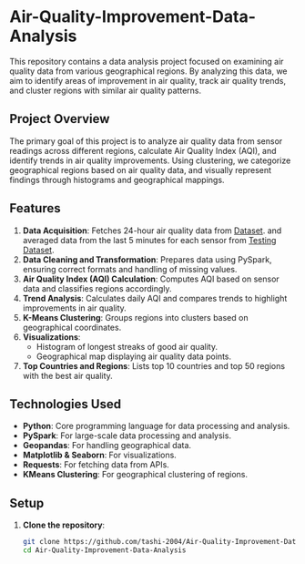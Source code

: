 # Air-Quality-Improvement-Data-Analysis

This repository contains a data analysis project focused on examining air quality data from various geographical regions. By analyzing this data, we aim to identify areas of improvement in air quality, track air quality trends, and cluster regions with similar air quality patterns.

## Project Overview
The primary goal of this project is to analyze air quality data from sensor readings across different regions, calculate Air Quality Index (AQI), and identify trends in air quality improvements. Using clustering, we categorize geographical regions based on air quality data, and visually represent findings through histograms and geographical mappings.

## Features
1. **Data Acquisition**: Fetches 24-hour air quality data from [Dataset](https://data.sensor.community/static/v2/data.24h.json). and averaged data from the last 5 minutes for each sensor from [Testing Dataset](https://data.sensor.community/static/v2/data.json).
2. **Data Cleaning and Transformation**: Prepares data using PySpark, ensuring correct formats and handling of missing values.
3. **Air Quality Index (AQI) Calculation**: Computes AQI based on sensor data and classifies regions accordingly.
4. **Trend Analysis**: Calculates daily AQI and compares trends to highlight improvements in air quality.
5. **K-Means Clustering**: Groups regions into clusters based on geographical coordinates.
6. **Visualizations**:
   - Histogram of longest streaks of good air quality.
   - Geographical map displaying air quality data points.
7. **Top Countries and Regions**: Lists top 10 countries and top 50 regions with the best air quality.

## Technologies Used
- **Python**: Core programming language for data processing and analysis.
- **PySpark**: For large-scale data processing and analysis.
- **Geopandas**: For handling geographical data.
- **Matplotlib & Seaborn**: For visualizations.
- **Requests**: For fetching data from APIs.
- **KMeans Clustering**: For geographical clustering of regions.

## Setup
1. **Clone the repository**:
   ```bash
   git clone https://github.com/tashi-2004/Air-Quality-Improvement-Data-Analysis
   cd Air-Quality-Improvement-Data-Analysis
